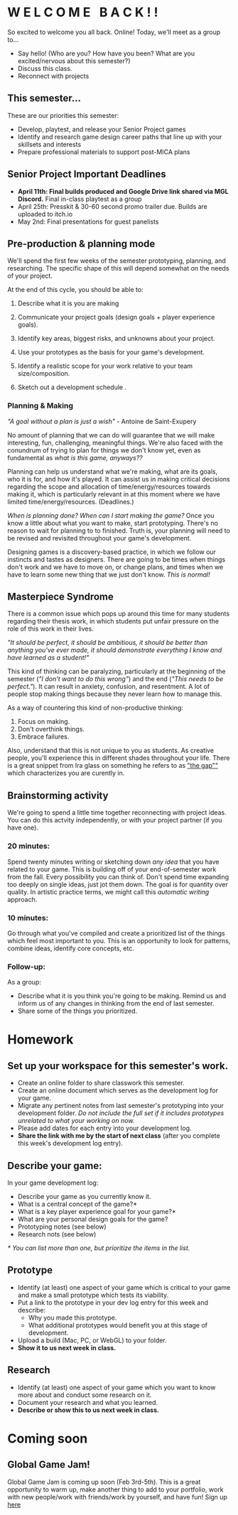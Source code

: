 # W E L C O M E &nbsp; B A C K ! !
So excited to welcome you all back. Online! Today, we'll meet as a group to...
- Say hello! (Who are you? How have you been? What are you excited/nervous about this semester?)
- Discuss this class.
- Reconnect with projects

## This semester...
These are our priorities this semester:
- Develop, playtest, and release your Senior Project games
- Identify and research game design career paths that line up with your skillsets and interests
- Prepare professional materials to support post-MICA plans

## Senior Project Important Deadlines
- __April 11th: Final builds produced and Google Drive link shared via MGL Discord.__ Final in-class playtest as a group
- April 25th: Presskit & 30-60 second promo trailer due. Builds are uploaded to itch.io
- May 2nd: Final presentations for guest panelists

## Pre-production & planning mode
We'll spend the first few weeks of the semester prototyping, planning, and researching. The specific shape of this will depend somewhat on the needs of your project.

At the end of this cycle, you should be able to:
1. Describe what it is you are making
2. Communicate your project goals (design goals + player experience goals).
3. Identify key areas, biggest risks, and unknowns about your project.
3. Use your prototypes as the basis for your game's development.

4. Identify a realistic scope for your work relative to your team size/composition.
5. Sketch out a development schedule .


### Planning & Making
_"A goal without a plan is just a wish"_ - Antoine de Saint-Exupery

No amount of planning that we can do will guarantee that we will make interesting, fun, challenging, meaningful things. We're also faced with the conundrum of trying to plan for things we don't know yet, even as fundamental as _what is this game, anyways??_

Planning can help us understand what we're making, what are its goals, who it is for, and how it's played. It can assist us in making critical decisions regarding the scope and allocation of time/energy/resources towards making it, which is particularly relevant in at this moment where we have limited time/energy/resources. (Deadlines.)

_When is planning done? When can I start making the game?_ Once you know a little about what you want to make, start prototyping. There's no reason to wait for planning to to finished. Truth is, your planning will need to be revised and revisited throughout your game's development.

Designing games is a discovery-based practice, in which we follow our instincts and tastes as designers. There are going to be times when things don't work and we have to move on, or change plans, and times when we have to learn some new thing that we just don't know. _This is normal!_


## Masterpiece Syndrome
There is a common issue which pops up around this time for many students regarding their thesis work, in which students put unfair pressure on the role of this work in their lives.

_"It should be perfect, it should be ambitious, it should be better than anything you've ever made, it should demonstrate everything I know and have learned as a student!"_

This kind of thinking can be paralyzing, particularly at the beginning of the semester (_"I don't want to do this wrong"_) and the end (_"This needs to be perfect."_). It can result in anxiety, confusion, and resentment. A lot of people stop making things because they never learn how to manage this.

As a way of countering this kind of non-productive thinking:
1. Focus on making.
2. Don't overthink things.
3. Embrace failures.

Also, understand that this is not unique to you as students. As creative people, you'll experience this in different shades throughout your life. There is a great snippet from Ira glass on something he refers to as ["the gap""](https://www.youtube.com/watch?v=91FQKciKfHI) which characterizes  you are curently in.

## Brainstorming activity
We're going to spend a little time together reconnecting with project ideas. You can do this actvity independently, or with your project partner (if you have one).

### 20 minutes:
Spend twenty minutes writing or sketching down _any idea_ that you have related to your game. This is building off of your end-of-semester work from the fall. Every possibility you can think of. Don't spend time expanding too deeply on single ideas, just jot them down. The goal is for quantity over quality. In artistic practice terms, we might call this _automatic writing_ approach.

### 10 minutes:
Go through what you've compiled and create a prioritized list of the things which feel most important to you. This is an opportunity to look for patterns, combine ideas, identify core concepts, etc. 

### Follow-up:
As a group:
- Describe what it is you think you're going to be making. Remind us and inform us of any changes in thinking from the end of last semester.
- Share some of the things you prioritized.

# Homework

## Set up your workspace for this semester's work.

- Create an online folder to share classwork this semester.
- Create an online document which serves as the development log for your game.
- Migrate any pertinent notes from last semester's prototyping into your development folder. _Do not include the full set if it includes prototypes unrelated to what your working on now._
- Please add dates for each entry into your development log.
- __Share the link with me by the start of next class__ (after you complete this week's development log entry).

## Describe your game:
In your game development log:
- Describe your game as you currently know it. 
- What is a central concept of the game?* 
- What is a key player experience goal for your game?*
- What are your personal design goals for the game?
- Prototyping notes (see below)
- Research nots (see below)

_* You can list more than one, but prioritize the items in the list._

## Prototype
- Identify (at least) one aspect of your game which is critical to your game and make a small prototype which tests its viability. 
- Put a link to the prototype in your dev log entry for this week and describe:
    - Why you made this prototype.
    - What additional prototypes would benefit you at this stage of development.
- Upload a build (Mac, PC, or WebGL) to your folder.
- __Show it to us next week in class.__

## Research
- Identify (at least) one aspect of your game which you want to know more about and conduct some research on it.
- Document your research and what you learned.
- __Describe or show this to us next week in class.__

# Coming soon

## Global Game Jam!
Global Game Jam is coming up soon (Feb 3rd-5th). This is a great opportunity to warm up, make another thing to add to your portfolio, work with new people/work with friends/work by yourself, and have fun! Sign up [here]()

